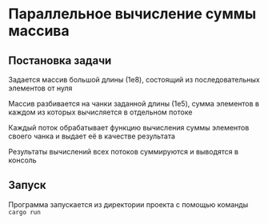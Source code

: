 # Параллельное вычисление суммы массива

## Постановка задачи

Задается массив большой длины (1e8), состоящий из последовательных элементов от нуля

Массив разбивается на чанки заданной длины (1e5), сумма элементов в каждом из которых вычисляется в отдельном потоке

Каждый поток обрабатывает функцию вычисления суммы элементов своего чанка и выдает её в качестве результата

Результаты вычислений всех потоков суммируются и выводятся в консоль

## Запуск

Программа запускается из директории проекта с помощью команды `cargo run`
